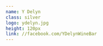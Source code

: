 ```yaml
---
name: Y Delyn
class: silver
logo: ydelyn.jpg
height: 120px
link: //facebook.com/YDelynWineBar
---
```

